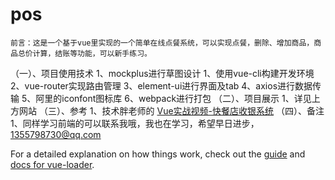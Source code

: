 # pos
    前言：这是一个基于vue里实现的一个简单在线点餐系统，可以实现点餐，删除、增加商品，商品总价计算，结账等功能，可以新手练习。
（一）、项目使用技术
    1、mockplus进行草图设计
    1、使用vue-cli构建开发环境
    2、vue-router实现路由管理
    3、element-ui进行界面及tab
    4、axios进行数据传输
    5、阿里的iconfont图标库
    6、webpack进行打包
（二）、项目展示
    1、详见上方网站
（三）、参考
    1、技术胖老师的 [Vue实战视频-快餐店收银系统](http://jspang.com/2017/05/22/vuedemo/)
（四）、备注
    1、同样学习前端的可以联系我哦，我也在学习，希望早日进步，1355798730@qq.com
    
    

For a detailed explanation on how things work, check out the [guide](http://vuejs-templates.github.io/webpack/) and [docs for vue-loader](http://vuejs.github.io/vue-loader).

